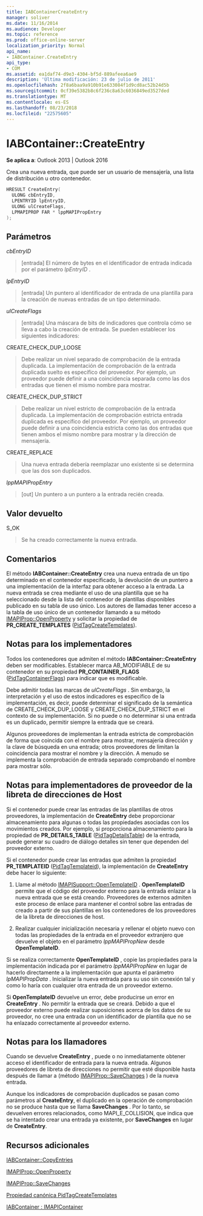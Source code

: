 ```yaml
---
title: IABContainerCreateEntry
manager: soliver
ms.date: 11/16/2014
ms.audience: Developer
ms.topic: reference
ms.prod: office-online-server
localization_priority: Normal
api_name:
- IABContainer.CreateEntry
api_type:
- COM
ms.assetid: ea1daf74-d9e3-4304-bf5d-889afeea6ae9
description: 'Última modificación: 23 de julio de 2011'
ms.openlocfilehash: 2f8a6baa9a910b91e633084f1d9cd8ac52b24d5b
ms.sourcegitcommit: 0cf39e5382b8c6f236c8a63c6036849ed3527ded
ms.translationtype: MT
ms.contentlocale: es-ES
ms.lasthandoff: 08/23/2018
ms.locfileid: "22575605"
---
```

# <a name="iabcontainercreateentry"></a>IABContainer::CreateEntry

  
  
**Se aplica a**: Outlook 2013 | Outlook 2016 
  
Crea una nueva entrada, que puede ser un usuario de mensajería, una lista de distribución u otro contenedor.
  
```cpp
HRESULT CreateEntry(
  ULONG cbEntryID,
  LPENTRYID lpEntryID,
  ULONG ulCreateFlags,
  LPMAPIPROP FAR * lppMAPIPropEntry
);
```

## <a name="parameters"></a>Parámetros

 _cbEntryID_
  
> [entrada] El número de bytes en el identificador de entrada indicada por el parámetro _lpEntryID_ . 
    
 _lpEntryID_
  
> [entrada] Un puntero al identificador de entrada de una plantilla para la creación de nuevas entradas de un tipo determinado. 
    
 _ulCreateFlags_
  
> [entrada] Una máscara de bits de indicadores que controla cómo se lleva a cabo la creación de entrada. Se pueden establecer los siguientes indicadores:
    
CREATE_CHECK_DUP_LOOSE 
  
> Debe realizar un nivel separado de comprobación de la entrada duplicada. La implementación de comprobación de la entrada duplicada suelto es específico del proveedor. Por ejemplo, un proveedor puede definir a una coincidencia separada como las dos entradas que tienen el mismo nombre para mostrar.
    
CREATE_CHECK_DUP_STRICT 
  
> Debe realizar un nivel estricto de comprobación de la entrada duplicada. La implementación de comprobación estricta entrada duplicada es específico del proveedor. Por ejemplo, un proveedor puede definir a una coincidencia estricta como las dos entradas que tienen ambos el mismo nombre para mostrar y la dirección de mensajería.
    
CREATE_REPLACE 
  
> Una nueva entrada debería reemplazar uno existente si se determina que las dos son duplicados.
    
 _lppMAPIPropEntry_
  
> [out] Un puntero a un puntero a la entrada recién creada.
    
## <a name="return-value"></a>Valor devuelto

S_OK 
  
> Se ha creado correctamente la nueva entrada.
    
## <a name="remarks"></a>Comentarios

El método **IABContainer::CreateEntry** crea una nueva entrada de un tipo determinado en el contenedor especificado, la devolución de un puntero a una implementación de la interfaz para obtener acceso a la entrada. La nueva entrada se crea mediante el uso de una plantilla que se ha seleccionado desde la lista del contenedor de plantillas disponibles publicado en su tabla de uso único. Los autores de llamadas tener acceso a la tabla de uso único de un contenedor llamando a su método [IMAPIProp::OpenProperty](imapiprop-openproperty.md) y solicitar la propiedad de **PR_CREATE_TEMPLATES** ([PidTagCreateTemplates](pidtagcreatetemplates-canonical-property.md)). 
  
## <a name="notes-to-implementers"></a>Notas para los implementadores

Todos los contenedores que admiten el método **IABContainer::CreateEntry** deben ser modificables. Establecer marca AB_MODIFIABLE de su contenedor en su propiedad **PR_CONTAINER_FLAGS** ([PidTagContainerFlags](pidtagcontainerflags-canonical-property.md)) para indicar que es modificable. 
  
Debe admitir todas las marcas de _ulCreateFlags_ . Sin embargo, la interpretación y el uso de estos indicadores es específico de la implementación, es decir, puede determinar el significado de la semántica de CREATE_CHECK_DUP_LOOSE y CREATE_CHECK_DUP_STRICT en el contexto de su implementación. Si no puede o no determinar si una entrada es un duplicado, permitir siempre la entrada que se creará. 
  
Algunos proveedores de implementan la entrada estricta de comprobación de forma que coincida con el nombre para mostrar, mensajería dirección y la clave de búsqueda en una entrada; otros proveedores de limitan la coincidencia para mostrar el nombre y la dirección. A menudo se implementa la comprobación de entrada separado comprobando el nombre para mostrar sólo. 
  
## <a name="notes-to-host-address-book-provider-implementers"></a>Notas para implementadores de proveedor de la libreta de direcciones de Host

Si el contenedor puede crear las entradas de las plantillas de otros proveedores, la implementación de **CreateEntry** debe proporcionar almacenamiento para algunas o todas las propiedades asociadas con los movimientos creados. Por ejemplo, si proporciona almacenamiento para la propiedad de **PR_DETAILS_TABLE** ([PidTagDetailsTable](pidtagdetailstable-canonical-property.md)) de la entrada, puede generar su cuadro de diálogo detalles sin tener que dependen del proveedor externo. 
  
Si el contenedor puede crear las entradas que admiten la propiedad **PR_TEMPLATEID** ([PidTagTemplateid](pidtagtemplateid-canonical-property.md)), la implementación de **CreateEntry** debe hacer lo siguiente: 
  
1. Llame al método [IMAPISupport::OpenTemplateID](imapisupport-opentemplateid.md) . **OpenTemplateID** permite que el código del proveedor externo para la entrada enlazar a la nueva entrada que se está creando. Proveedores de externos admiten este proceso de enlace para mantener el control sobre las entradas de creado a partir de sus plantillas en los contenedores de los proveedores de la libreta de direcciones de host. 
    
2. Realizar cualquier inicialización necesaria y rellenar el objeto nuevo con todas las propiedades de la entrada en el proveedor extranjero que devuelve el objeto en el parámetro _lppMAPIPropNew_ desde **OpenTemplateID**.
    
Si se realiza correctamente **OpenTemplateID** , copie las propiedades para la implementación indicada por el parámetro _lppMAPIPropNew_ en lugar de hacerlo directamente a la implementación que apunta el parámetro _lpMAPIPropData_ . Inicializar la nueva entrada para su uso sin conexión tal y como lo haría con cualquier otra entrada de un proveedor externo. 
  
Si **OpenTemplateID** devuelve un error, debe producirse un error en **CreateEntry** . No permitir la entrada que se creará. Debido a que el proveedor externo puede realizar suposiciones acerca de los datos de su proveedor, no cree una entrada con un identificador de plantilla que no se ha enlazado correctamente al proveedor externo. 
  
## <a name="notes-to-callers"></a>Notas para los llamadores

Cuando se devuelve **CreateEntry** , puede o no inmediatamente obtener acceso el identificador de entrada para la nueva entrada. Algunos proveedores de libreta de direcciones no permitir que esté disponible hasta después de llamar a (método [IMAPIProp::SaveChanges](imapiprop-savechanges.md) ) de la nueva entrada. 
  
Aunque los indicadores de comprobación duplicados se pasan como parámetros al **CreateEntry**, el duplicado en la operación de comprobación no se produce hasta que se llama **SaveChanges** . Por lo tanto, se devuelven errores relacionados, como MAPI_E_COLLISION, que indica que se ha intentado crear una entrada ya existente, por **SaveChanges** en lugar de **CreateEntry**.
  
## <a name="see-also"></a>Recursos adicionales



[IABContainer::CopyEntries](iabcontainer-copyentries.md)
  
[IMAPIProp::OpenProperty](imapiprop-openproperty.md)
  
[IMAPIProp::SaveChanges](imapiprop-savechanges.md)
  
[Propiedad canónica PidTagCreateTemplates](pidtagcreatetemplates-canonical-property.md)
  
[IABContainer : IMAPIContainer](iabcontainerimapicontainer.md)

